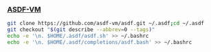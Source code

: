 ### [ASDF-VM](https://asdf-vm.com)
```bash
git clone https://github.com/asdf-vm/asdf.git ~/.asdf;cd ~/.asdf
git checkout "$(git describe --abbrev=0 --tags)"
echo -e '\n. $HOME/.asdf/asdf.sh' >> ~/.bashrc
echo -e '\n. $HOME/.asdf/completions/asdf.bash' >> ~/.bashrc
```
